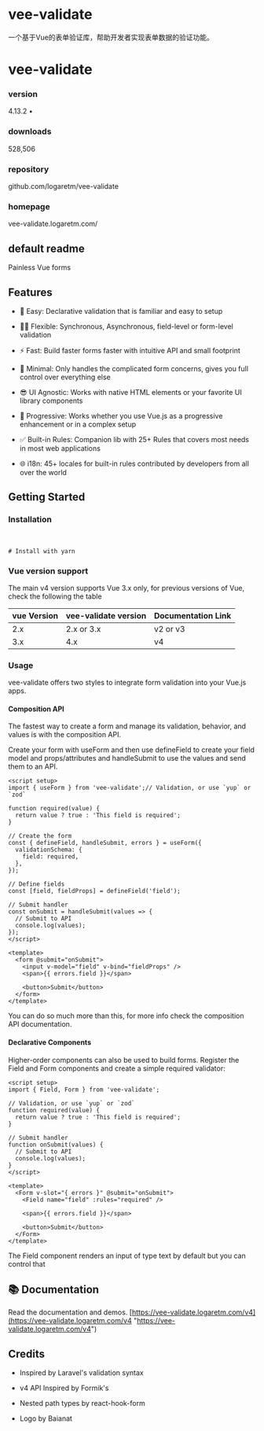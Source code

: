 # vee-validate

‌一个基于Vue的表单验证库，‌帮助开发者实现表单数据的验证功能。‌

# vee-validate

### version

4.13.2 •

### downloads

528,506

### repository

github.com/logaretm/vee-validate

### homepage

vee-validate.logaretm.com/

## default readme

Painless Vue forms

## Features

* 🍞 Easy: Declarative validation that is familiar and easy to setup

* 🧘‍♀️ Flexible: Synchronous, Asynchronous, field-level or form-level validation

* ⚡️ Fast: Build faster forms faster with intuitive API and small footprint

* 🏏 Minimal: Only handles the complicated form concerns, gives you full control over everything else

* 😎 UI Agnostic: Works with native HTML elements or your favorite UI library components

* 🦾 Progressive: Works whether you use Vue.js as a progressive enhancement or in a complex setup

* ✅ Built-in Rules: Companion lib with 25+ Rules that covers most needs in most web applications

* 🌐 i18n: 45+ locales for built-in rules contributed by developers from all over the world

## Getting Started

### Installation

​

```
# Install with yarn
```

### Vue version support

The main v4 version supports Vue 3.x only, for previous versions of Vue, check
the following the table

| vue Version | vee-validate version | Documentation Link |
| ----------- | -------------------- | ------------------ |
| 2.x         | 2.x or 3.x           | v2 or v3           |
| 3.x         | 4.x                  | v4                 |

### Usage

vee-validate offers two styles to integrate form validation into your Vue.js
apps.

#### Composition API

The fastest way to create a form and manage its validation, behavior, and
values is with the composition API.

Create your form with useForm and then use defineField to create your
field model and props/attributes and handleSubmit to use the values and send
them to an API.

```
<script setup>
import { useForm } from 'vee-validate';// Validation, or use `yup` or `zod`

function required(value) {
  return value ? true : 'This field is required';
}

// Create the form
const { defineField, handleSubmit, errors } = useForm({
  validationSchema: {
    field: required,
  },
});

// Define fields
const [field, fieldProps] = defineField('field');

// Submit handler
const onSubmit = handleSubmit(values => {
  // Submit to API
  console.log(values);
});
</script>

<template>
  <form @submit="onSubmit">
    <input v-model="field" v-bind="fieldProps" />
    <span>{{ errors.field }}</span>

    <button>Submit</button>
  </form>
</template>
```

You can do so much more than this, for more info check the composition API
documentation.

#### Declarative Components

Higher-order components can also be used to build forms. Register the Field
and Form components and create a simple required validator:


```
<script setup>
import { Field, Form } from 'vee-validate';

// Validation, or use `yup` or `zod`
function required(value) {
  return value ? true : 'This field is required';
}

// Submit handler
function onSubmit(values) {
  // Submit to API
  console.log(values);
}
</script>

<template>
  <Form v-slot="{ errors }" @submit="onSubmit">
    <Field name="field" :rules="required" />

    <span>{{ errors.field }}</span>

    <button>Submit</button>
  </Form>
</template>
```

The Field component renders an input of type text by default but you can
control that

## 📚 Documentation

Read the documentation and demos. [https://vee-validate.logaretm.com/v4](https://vee-validate.logaretm.com/v4 "https://vee-validate.logaretm.com/v4")

## Credits

* Inspired by Laravel's validation syntax

* v4 API Inspired by Formik's

* Nested path types by react-hook-form

* Logo by Baianat

​


